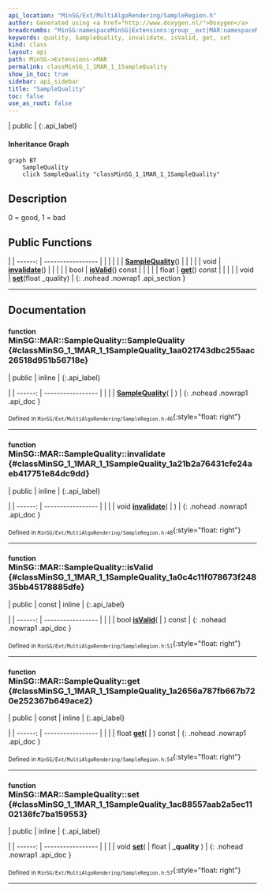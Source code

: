 ```yaml
---
api_location: "MinSG/Ext/MultiAlgoRendering/SampleRegion.h"
author: Generated using <a href="http://www.doxygen.nl/">Doxygen</a>
breadcrumbs: "MinSG:namespaceMinSG|Extensions:group__ext|MAR:namespaceMinSG_1_1MAR"
keywords: quality, SampleQuality, invalidate, isValid, get, set
kind: class
layout: api
path: MinSG->Extensions->MAR
permalink: classMinSG_1_1MAR_1_1SampleQuality
show_in_toc: true
sidebar: api_sidebar
title: "SampleQuality"
toc: false
use_as_root: false
---
```


| public |
{:.api_label}

#### Inheritance Graph

```mermaid
graph BT
	SampleQuality
	click SampleQuality "classMinSG_1_1MAR_1_1SampleQuality"
```

## Description



0 = good, 1 = bad



## Public Functions

|
| ------: | ----------------- |
|  | |
|  | **[SampleQuality](#classMinSG_1_1MAR_1_1SampleQuality_1aa021743dbc255aac26518d951b56718e)**() |
|  | |
| void | **[invalidate](#classMinSG_1_1MAR_1_1SampleQuality_1a21b2a76431cfe24aeb417751e84dc9dd)**() |
|  | |
| bool | **[isValid](#classMinSG_1_1MAR_1_1SampleQuality_1a0c4c11f078673f24835bb45178885dfe)**() const |
|  | |
| float | **[get](#classMinSG_1_1MAR_1_1SampleQuality_1a2656a787fb667b720e252367b649ace2)**() const |
|  | |
| void | **[set](#classMinSG_1_1MAR_1_1SampleQuality_1ac88557aab2a5ec1102136fc7ba159553)**(float _quality) |
{: .nohead .nowrap1 .api_section }


-------------------------------------------------------------------

## Documentation

### <small>function</small><br/> MinSG::MAR::SampleQuality::SampleQuality {#classMinSG_1_1MAR_1_1SampleQuality_1aa021743dbc255aac26518d951b56718e}

| public | inline |
{:.api_label}

|
| ------: | ----------------- |
|  |
|  **[SampleQuality](#classMinSG_1_1MAR_1_1SampleQuality_1aa021743dbc255aac26518d951b56718e)**( |  ) |
{: .nohead .nowrap1 .api_doc }





<sub>Defined in `MinSG/Ext/MultiAlgoRendering/SampleRegion.h:46`</sub>{:style="float: right"}

-------------------------------------------------------------------

### <small>function</small><br/> MinSG::MAR::SampleQuality::invalidate {#classMinSG_1_1MAR_1_1SampleQuality_1a21b2a76431cfe24aeb417751e84dc9dd}

| public | inline |
{:.api_label}

|
| ------: | ----------------- |
|  |
| void **[invalidate](#classMinSG_1_1MAR_1_1SampleQuality_1a21b2a76431cfe24aeb417751e84dc9dd)**( |  ) |
{: .nohead .nowrap1 .api_doc }





<sub>Defined in `MinSG/Ext/MultiAlgoRendering/SampleRegion.h:48`</sub>{:style="float: right"}

-------------------------------------------------------------------

### <small>function</small><br/> MinSG::MAR::SampleQuality::isValid {#classMinSG_1_1MAR_1_1SampleQuality_1a0c4c11f078673f24835bb45178885dfe}

| public | const | inline |
{:.api_label}

|
| ------: | ----------------- |
|  |
| bool **[isValid](#classMinSG_1_1MAR_1_1SampleQuality_1a0c4c11f078673f24835bb45178885dfe)**( |  ) const |
{: .nohead .nowrap1 .api_doc }





<sub>Defined in `MinSG/Ext/MultiAlgoRendering/SampleRegion.h:51`</sub>{:style="float: right"}

-------------------------------------------------------------------

### <small>function</small><br/> MinSG::MAR::SampleQuality::get {#classMinSG_1_1MAR_1_1SampleQuality_1a2656a787fb667b720e252367b649ace2}

| public | const | inline |
{:.api_label}

|
| ------: | ----------------- |
|  |
| float **[get](#classMinSG_1_1MAR_1_1SampleQuality_1a2656a787fb667b720e252367b649ace2)**( |  ) const |
{: .nohead .nowrap1 .api_doc }





<sub>Defined in `MinSG/Ext/MultiAlgoRendering/SampleRegion.h:54`</sub>{:style="float: right"}

-------------------------------------------------------------------

### <small>function</small><br/> MinSG::MAR::SampleQuality::set {#classMinSG_1_1MAR_1_1SampleQuality_1ac88557aab2a5ec1102136fc7ba159553}

| public | inline |
{:.api_label}

|
| ------: | ----------------- |
|  |
| void **[set](#classMinSG_1_1MAR_1_1SampleQuality_1ac88557aab2a5ec1102136fc7ba159553)**( | float | **_quality** ) |
{: .nohead .nowrap1 .api_doc }





<sub>Defined in `MinSG/Ext/MultiAlgoRendering/SampleRegion.h:57`</sub>{:style="float: right"}

-------------------------------------------------------------------

